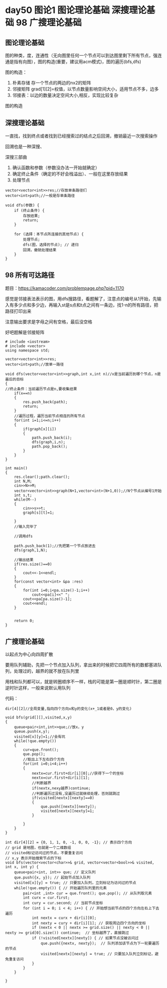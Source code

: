 # day50 图论1 图论理论基础 深搜理论基础 98 广搜理论基础

## 图论理论基础
图的种类，度，连通性（无向图里任何一个节点可以到达图里剩下所有节点，强连通是指有向图），图的构造(重要，建议用acm模式)，图的遍历(bfs,dfs)

图的构造：
1. 朴素存储 存一个节点的两边的nx2的矩阵
2. 邻接矩阵 grad[1][2]=权值，以节点数量影响空间大小，适用节点不多，边多
3. 邻接表：以边的数量决定空间大小,相反，实现比较复杂

图的构造
## 深搜理论基础

一直找，找到终点或者找到已经搜索过的结点之后回溯，撤销最近一次搜索操作

回溯也是一种深搜、

深搜三部曲

1. 确认函数和参数（参数没办法一开始就确定）
2. 确定终止条件（确定的不好会栈溢出）、一般在这里存放结果
3. 处理节点
```
vector<vector<int>>res;//存放单条路径们
vector<int>path;//一般是存单条路径

void dfs(参数) {
    if (终止条件) {
        存放结果;
        return;
    }

    for (选择：本节点所连接的其他节点) {
        处理节点;
        dfs(图，选择的节点); // 递归
        回溯，撤销处理结果
    }
}
```
## 98 所有可达路径
题目：https://kamacoder.com/problempage.php?pid=1170

感觉是邻接表法表示的图，用dfs搜路径，看题解了，注意点的编号从1开始，先输入有多少点和多少边，再输入st是s点和t点之间有一条边，找1-n的所有路径，把路径打印出来

注意输出要求是字母之间有空格，最后没空格

好吧题解是邻接矩阵

```
# include <iostream>
# include <vector>
using namespace std;

vector<vector<int>>res;
vector<int>path;//放单一路径

void dfs(vector<vector<int>>graph,int x,int n)//x是当前遍历到哪个节点，n是最后的目标
{
//终止条件：当前遍历节点是n,要收集结果
    if(x==n)
    {
        res.push_back(path);
        return;
    }
    //遍历过程，遍历当前节点相连的所有节点
    for(int i=1;i<=n;i++)
    {
        if(graph[x][i])
        {
            path.push_back(i);
            dfs(graph,i,n);
            path.pop_back();
        }
    }
}

int main()
{
    res.clear();path.clear();
    int N,M;
    cin>>N>>M;
    vector<vector<int>>graph(N+1,vector<int>(N+1,0));//N个节点从编号1开始
    int s,t;
    while(M--)
    {
        cin>>s>>t;
        graph[s][t]=1;

    }
    //输入完毕了
    
    //调用dfs

    path.push_back(1);//先把第一个节点放进去
    dfs(graph,1,N);

    //输出结果
    if(res.size()==0)
    {
        cout<<-1<<endl;
    }
    for(const vector<int> &pa :res)
    {
        for(int i=0;i<pa.size()-1;i++)
            cout<<pa[i]<<" ";
        cout<<pa[pa.size()-1];
        cout<<endl;
    }
    

    return 0;
}
```
## 广搜理论基础
以起点为中心向四周扩散

要用队列辅助，先把一个节点加入队列，拿出来的时候把它四周所有的数都塞进队列，处理过的，越界的就不放在队列里

用栈和队列都可以，就是转圈顺序不一样，栈的可能是第一圈是顺时针，第二圈是逆时针这样，一般来说默认用队列

代码：
```
dir[4][2]//全局变量,指向四个方向x和y的变化(x+_1或者是0，y的变化)

void bfs(grid[][],visited,x,y)
{
    queue<pair<int,int>>que;//放x，y
    queue.push(x,y);
    visited[x][y]=1;//会有坑
    while(!que.empty())
    {
        cur=que.front();
        que.pop();
        //取出上下左右四个方向
        for(int i=0;i<4;i++)
        {
            nextx=cur.first+dir[i][0];//获得下一个的坐标
            nextx=cur.first+dir[i][1];
            //判断越界
            if(nextx,nexy越界)continue;
            //判断遍历过没有,没遍历过就继续处理，否则就跳过
            if(visited[nextx][nexty]==0)
            {
                que.push([nextx][nexty]);
                visited[nextx][nexty]=1;
            }

        }
    }
}
```


```
int dir[4][2] = {0, 1, 1, 0, -1, 0, 0, -1}; // 表示四个方向
// grid 是地图，也就是一个二维数组
// visited标记访问过的节点，不要重复访问
// x,y 表示开始搜索节点的下标
void bfs(vector<vector<char>>& grid, vector<vector<bool>>& visited, int x, int y) {
    queue<pair<int, int>> que; // 定义队列
    que.push({x, y}); // 起始节点加入队列
    visited[x][y] = true; // 只要加入队列，立刻标记为访问过的节点
    while(!que.empty()) { // 开始遍历队列里的元素
        pair<int ,int> cur = que.front(); que.pop(); // 从队列取元素
        int curx = cur.first;
        int cury = cur.second; // 当前节点坐标
        for (int i = 0; i < 4; i++) { // 开始想当前节点的四个方向左右上下去遍历
            int nextx = curx + dir[i][0];
            int nexty = cury + dir[i][1]; // 获取周边四个方向的坐标
            if (nextx < 0 || nextx >= grid.size() || nexty < 0 || nexty >= grid[0].size()) continue;  // 坐标越界了，直接跳过
            if (!visited[nextx][nexty]) { // 如果节点没被访问过
                que.push({nextx, nexty});  // 队列添加该节点为下一轮要遍历的节点
                visited[nextx][nexty] = true; // 只要加入队列立刻标记，避免重复访问
            }
        }
    }

}
```